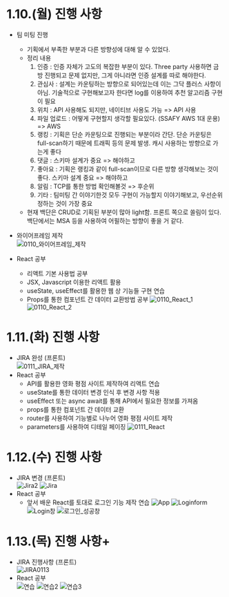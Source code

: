 # 1.10.(월) 진행 사항
* 팀 미팅 진행 
	* 기획에서 부족한 부분과 다른 방향성에 대해 알 수 있었다. 
  * 정리 내용
    1. 인증 : 인증 자체가 고도의 복잡한 부분이 있다. Three party 사용하면 금방 진행되고 문제 없지만, 그게 아니라면 인증 설계를 따로 해야한다.   
    2. 관심사 : 설계는 카운팅하는 방향으로 되어있는데 이는 그닥 플러스 사항이 아님. 기술적으로 구현해보고자 한다면 log를 이용하여 추천 알고리즘 구현이 필요 
    3. 위치 : API 사용해도 되지만, 네이티브 사용도 가능 => API 사용
    4. 파일 업로드 : 어떻게 구현할지 생각할 필요있다. (SSAFY AWS 1대 운용) => AWS 
    5. 랭킹 : 기획은 단순 카운팅으로 진행되는 부분이라 간단. 단순 카운팅은 full-scan하기 때문에 트래픽 등의 문제 발생.  캐시 사용하는 방향으로 가는게 좋다
    6. 댓글 : 스키마 설계가 중요 => 해야하고
    7. 좋아요 : 기획은 랭킹과 같이 full-scan이므로 다른 방향 생각해보는 것이 좋다. 스키마 설계 중요 => 해야하고
    8. 알림 : TCP를 통한 방법 확인해볼것 => 후순위
    9. 기타 : 팀미팅 간 이야기한것 모두 구현이 가능할지 이야기해보고, 우선순위 정하는 것이 가장 중요 
  * 현재 백단은 CRUD로 기획된 부분이 많아 light함. 프론트 쪽으로 쏠림이 있다. 백단에서는 MSA 등을 사용하여 어필하는 방향이 좋을 거 같다.

* 와이어프레임 제작<br/>
  ![0110_와이어프레임_제작](/uploads/7ec2197427b2a274e862818c6a080b11/0110_와이어프레임_제작.JPG)

* React 공부<br/>
  * 리액트 기본 사용법 공부
  * JSX, Javascript 이용한 리액트 활용
  * useState, useEffect를 활용한 웹 상 기능들 구현 연습
  * Props를 통한 컴포넌트 간 데이터 교환방법 공부
  ![0110_React_1](/uploads/9223b7b89471f2f2a3726011675c18e8/0110_React_1.JPG)
  ![0110_React_2](/uploads/9e587181d23e8d7466c95e833ddb4653/0110_React_2.JPG)

# 1.11.(화) 진행 사항
* JIRA 완성 (프론트)<br/>
  ![0111_JIRA_제작](/uploads/0b1c98431d74ce1f3b9e13ba8656376f/0111_JIRA_제작.JPG)
* React 공부<br/>
  * API를 활용한 영화 평점 사이트 제작하여 리액트 연습
  * useState를 통한 데이터 변경 인식 후 변경 사항 적용
  * useEffect 또는 async await를 통해 API에서 필요한 정보를 가져옴
  * props를 통한 컴포넌트 간 데이터 교환
  * router를 사용하여 기능별로 나누어 영화 평점 사이트 제작
  * parameters를 사용하여 디테일 페이징 
  ![0111_React](/uploads/e5cef43bf94826aba74db8d2eb66ebcf/0111_React.JPG)

# 1.12.(수) 진행 사항
* JIRA 변경 (프론트)<br/>
  ![Jira2](/uploads/1c21d8c6d232ee7fc34e9eac2bed3f2c/Jira2.JPG)
  ![Jira](/uploads/69e02b6054f287ee3439eac0338aae0d/Jira.JPG)
* React 공부<br/>
  * 앞서 배운 React를 토대로 로그인 기능 제작 연습
  ![App](/uploads/87db695c70c3c92d90a3c859be98ed95/App.png)
  ![Loginform](/uploads/0a77b1035e5a293fb70c55965dbbc41d/Loginform.png)
  ![Login창](/uploads/82d19cb0676c96fe535f6c4d168a879a/Login창.JPG)
  ![로그인_성공창](/uploads/8e0329e9fdd3d834c67682335a2fb9c4/로그인_성공창.JPG)

# 1.13.(목) 진행 사항+
* JIRA 진행사항 (프론트)<br/>
  ![JIRA0113](/uploads/3ad966f4e31075992c209006a54705f8/JIRA0113.JPG)
* React 공부<br/>
  ![연습](/uploads/8b1dce4826cbb788a9d6042957588acb/연습.JPG)
  ![연습2](/uploads/d8b9fbd3f0baf39ec33a58a6b8d32b91/연습2.JPG)
  ![연습3](/uploads/f93bb036e084a7176fab4a2a7d12be7b/연습3.JPG)
